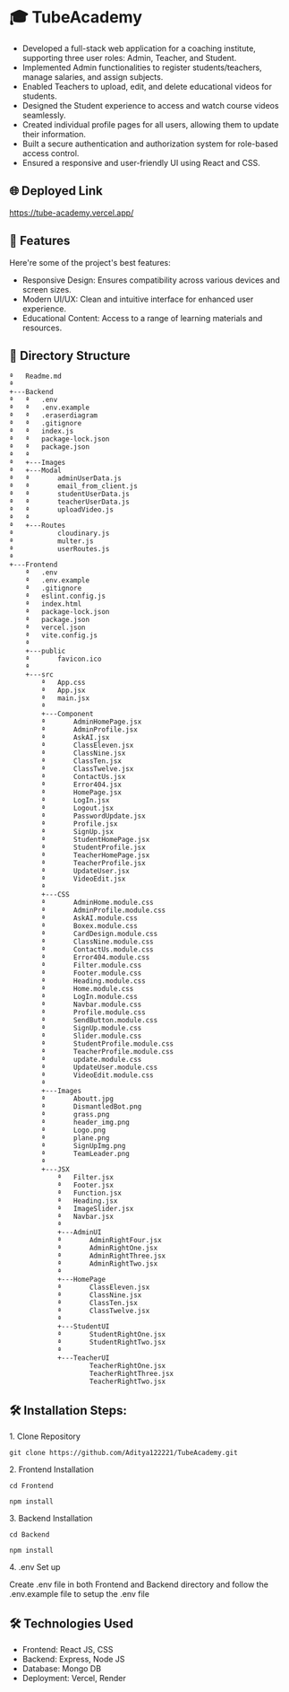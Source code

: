 <h1 id="title">🎓 TubeAcademy</h1>

<ul>
<li>Developed a full-stack web application for a coaching institute, supporting three user roles: Admin, Teacher,
and Student.</li>
<li>Implemented Admin functionalities to register students/teachers, manage salaries, and assign subjects.</li>
<li>Enabled Teachers to upload, edit, and delete educational videos for students.</li>
<li>Designed the Student experience to access and watch course videos seamlessly.</li>
<li>Created individual profile pages for all users, allowing them to update their information.</li>
<li>Built a secure authentication and authorization system for role-based access control.</li>
<li>Ensured a responsive and user-friendly UI using React and CSS.</li>
</ul>

<h2>🌐 Deployed Link</h2>

<a href="https://tube-academy.vercel.app/" target="_blank">https://tube-academy.vercel.app/</a>

  
  
<h2>🚀 Features</h2>

Here're some of the project's best features:

*   Responsive Design: Ensures compatibility across various devices and screen sizes.
*   Modern UI/UX: Clean and intuitive interface for enhanced user experience.
*   Educational Content: Access to a range of learning materials and resources.

<h2>📁 Directory Structure</h2>

```
ª   Readme.md
ª   
+---Backend
ª   ª   .env
ª   ª   .env.example
ª   ª   .eraserdiagram
ª   ª   .gitignore
ª   ª   index.js
ª   ª   package-lock.json
ª   ª   package.json
ª   ª   
ª   +---Images
ª   +---Modal
ª   ª       adminUserData.js
ª   ª       email_from_client.js
ª   ª       studentUserData.js
ª   ª       teacherUserData.js
ª   ª       uploadVideo.js
ª   ª       
ª   +---Routes
ª           cloudinary.js
ª           multer.js
ª           userRoutes.js
ª           
+---Frontend
    ª   .env
    ª   .env.example
    ª   .gitignore
    ª   eslint.config.js
    ª   index.html
    ª   package-lock.json
    ª   package.json
    ª   vercel.json
    ª   vite.config.js
    ª   
    +---public
    ª       favicon.ico
    ª       
    +---src
        ª   App.css
        ª   App.jsx
        ª   main.jsx
        ª   
        +---Component
        ª       AdminHomePage.jsx
        ª       AdminProfile.jsx
        ª       AskAI.jsx
        ª       ClassEleven.jsx
        ª       ClassNine.jsx
        ª       ClassTen.jsx
        ª       ClassTwelve.jsx
        ª       ContactUs.jsx
        ª       Error404.jsx
        ª       HomePage.jsx
        ª       LogIn.jsx
        ª       Logout.jsx
        ª       PasswordUpdate.jsx
        ª       Profile.jsx
        ª       SignUp.jsx
        ª       StudentHomePage.jsx
        ª       StudentProfile.jsx
        ª       TeacherHomePage.jsx
        ª       TeacherProfile.jsx
        ª       UpdateUser.jsx
        ª       VideoEdit.jsx
        ª       
        +---CSS
        ª       AdminHome.module.css
        ª       AdminProfile.module.css
        ª       AskAI.module.css
        ª       Boxex.module.css
        ª       CardDesign.module.css
        ª       ClassNine.module.css
        ª       ContactUs.module.css
        ª       Error404.module.css
        ª       Filter.module.css
        ª       Footer.module.css
        ª       Heading.module.css
        ª       Home.module.css
        ª       LogIn.module.css
        ª       Navbar.module.css
        ª       Profile.module.css
        ª       SendButton.module.css
        ª       SignUp.module.css
        ª       Slider.module.css
        ª       StudentProfile.module.css
        ª       TeacherProfile.module.css
        ª       update.module.css
        ª       UpdateUser.module.css
        ª       VideoEdit.module.css
        ª       
        +---Images
        ª       Aboutt.jpg
        ª       DismantledBot.png
        ª       grass.png
        ª       header_img.png
        ª       Logo.png
        ª       plane.png
        ª       SignUpImg.png
        ª       TeamLeader.png
        ª       
        +---JSX
            ª   Filter.jsx
            ª   Footer.jsx
            ª   Function.jsx
            ª   Heading.jsx
            ª   ImageSlider.jsx
            ª   Navbar.jsx
            ª   
            +---AdminUI
            ª       AdminRightFour.jsx
            ª       AdminRightOne.jsx
            ª       AdminRightThree.jsx
            ª       AdminRightTwo.jsx
            ª       
            +---HomePage
            ª       ClassEleven.jsx
            ª       ClassNine.jsx
            ª       ClassTen.jsx
            ª       ClassTwelve.jsx
            ª       
            +---StudentUI
            ª       StudentRightOne.jsx
            ª       StudentRightTwo.jsx
            ª       
            +---TeacherUI
                    TeacherRightOne.jsx
                    TeacherRightThree.jsx
                    TeacherRightTwo.jsx
```

<h2>🛠️ Installation Steps:</h2>

<p>1. Clone Repository</p>

```
git clone https://github.com/Aditya122221/TubeAcademy.git
```

<p>2. Frontend Installation</p>

```
cd Frontend
```
```
npm install
```

<p>3. Backend Installation</p>

```
cd Backend
```
```
npm install
```

<p>4. .env Set up</p>
Create .env file in both Frontend and Backend directory and follow the .env.example file to setup the .env file

<h2>🛠️ Technologies Used</h2>

*   Frontend: React JS, CSS
*   Backend: Express, Node JS
*   Database: Mongo DB
*   Deployment: Vercel, Render